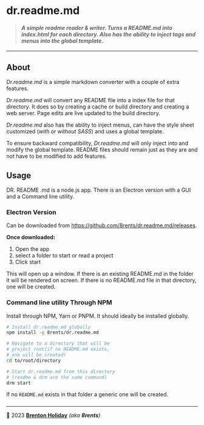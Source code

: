 # dr.readme.md

> #### *A simple readme reader  & writer. Turns a README.md into index.html for each directory. Also has the ability to inject tags and menus into the global template.*

***

## About

*Dr.readme.md* is a simple markdown converter with a couple of extra features. 

*Dr.readme.md* will convert any README file into a index file for that directory. It does so by creating a cache or build directory and creating a web server. Page edits are live updated to the build directory.

*Dr.readme.md* also has the ability to inject menus, can have the style sheet customized (*with or without SASS*) and uses a global template.

To ensure backward compatibility, *Dr.readme.md* will only inject into and modify the global template. README files should remain just as they are and not have to be modified to add features.

## Usage

DR. README .md is a node.js app. There is an Electron version with a GUI and a Command line utility.

### Electron Version

Can be downloaded from https://github.com/8rents/dr.readme.md/releases.

**Once downloaded:**

1. Open the app
2. select a folder to start or read a project
3. Click start

This will open up a window. If there is an existing README.md in the folder it will be rendered on screen. If there is no README.md file in that directory, one will be created.	

### Command line utility Through NPM

Install through NPM, Yarn or PNPM. It should ideally be installed globally.

```bash
# Install dr.readme.md globally
npm install -g 8rents/dr.readme.md

# Navigate to a directory that will be 
# project root(if no README.md exists,
# one will be created)
cd to/root/directory

# Start dr.readme.md from this directory
# (readme & drm are the same command)
drm start
```

If no `README.md` exists in that folder a generic one will be created.

### 


***

🤍 2023 [**Brenton Holiday**](https://allmylinks.com/8rents) *(aka **8rents**)*
